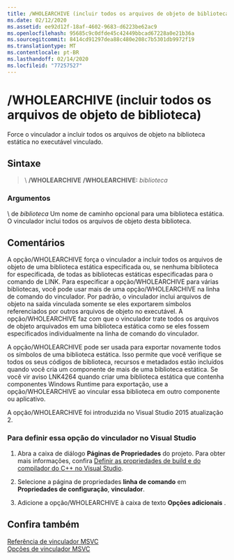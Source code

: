 ```yaml
---
title: /WHOLEARCHIVE (incluir todos os arquivos de objeto de biblioteca)
ms.date: 02/12/2020
ms.assetid: ee92d12f-18af-4602-9683-d6223be62ac9
ms.openlocfilehash: 95685c9c0dfde45c42449bbcad67228a0e21b36a
ms.sourcegitcommit: 8414cd91297dea88c480e208c7b5301db9972f19
ms.translationtype: MT
ms.contentlocale: pt-BR
ms.lasthandoff: 02/14/2020
ms.locfileid: "77257527"
---
```

# <a name="wholearchive-include-all-library-object-files"></a>/WHOLEARCHIVE (incluir todos os arquivos de objeto de biblioteca)

Force o vinculador a incluir todos os arquivos de objeto na biblioteca estática no executável vinculado.

## <a name="syntax"></a>Sintaxe

> \ **/WHOLEARCHIVE**
> **/WHOLEARCHIVE:** _biblioteca_

### <a name="arguments"></a>Argumentos

\ de *biblioteca*
Um nome de caminho opcional para uma biblioteca estática. O vinculador inclui todos os arquivos de objeto desta biblioteca.

## <a name="remarks"></a>Comentários

A opção/WHOLEARCHIVE força o vinculador a incluir todos os arquivos de objeto de uma biblioteca estática especificada ou, se nenhuma biblioteca for especificada, de todas as bibliotecas estáticas especificadas para o comando de LINK. Para especificar a opção/WHOLEARCHIVE para várias bibliotecas, você pode usar mais de uma opção/WHOLEARCHIVE na linha de comando do vinculador. Por padrão, o vinculador inclui arquivos de objeto na saída vinculada somente se eles exportarem símbolos referenciados por outros arquivos de objeto no executável. A opção/WHOLEARCHIVE faz com que o vinculador trate todos os arquivos de objeto arquivados em uma biblioteca estática como se eles fossem especificados individualmente na linha de comando do vinculador.

A opção/WHOLEARCHIVE pode ser usada para exportar novamente todos os símbolos de uma biblioteca estática. Isso permite que você verifique se todos os seus códigos de biblioteca, recursos e metadados estão incluídos quando você cria um componente de mais de uma biblioteca estática. Se você vir aviso LNK4264 quando criar uma biblioteca estática que contenha componentes Windows Runtime para exportação, use a opção/WHOLEARCHIVE ao vincular essa biblioteca em outro componente ou aplicativo.

A opção/WHOLEARCHIVE foi introduzida no Visual Studio 2015 atualização 2.

### <a name="to-set-this-linker-option-in-visual-studio"></a>Para definir essa opção do vinculador no Visual Studio

1. Abra a caixa de diálogo **Páginas de Propriedades** do projeto. Para obter mais informações, confira [Definir as propriedades de build e do compilador do C++ no Visual Studio](../working-with-project-properties.md).

1. Selecione a página de propriedades **linha de comando** em **Propriedades de configuração**, **vinculador**.

1. Adicione a opção/WHOLEARCHIVE à caixa de texto **Opções adicionais** .

## <a name="see-also"></a>Confira também

[Referência de vinculador MSVC](linking.md)<br/>
[Opções de vinculador MSVC](linker-options.md)
